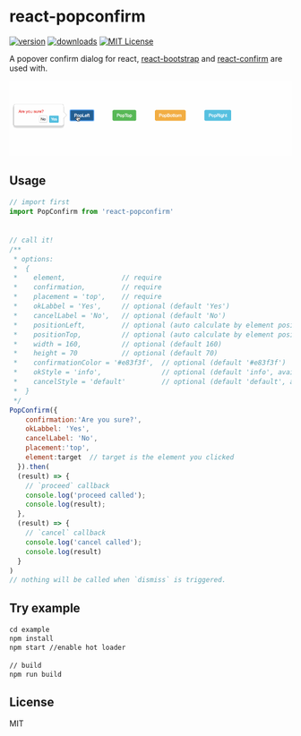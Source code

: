 # react-popconfirm

[![version](https://img.shields.io/npm/v/react-popconfirm.svg?style=flat-square)](http://npm.im/react-popconfirm)
[![downloads](https://img.shields.io/npm/dm/react-popconfirm.svg?style=flat-square)](http://npm-stat.com/charts.html?package=react-popconfirm&from=2017-04-07)
[![MIT License](https://img.shields.io/npm/l/react-popconfirm.svg?style=flat-square)](http://opensource.org/licenses/MIT)

A popover confirm dialog  for react, [react-bootstrap](https://react-bootstrap.github.io/components.html#popovers) and [react-confirm](https://github.com/haradakunihiko/react-confirm) are used with.

![PopConfirm](https://raw.githubusercontent.com/Chyrain/MDPictures/master/res/popconfirm.gif)

## Usage

```js
// import first
import PopConfirm from 'react-popconfirm'


// call it!
/**
 * options: 
 *  {
 *    element,              // require
 *    confirmation,         // require
 *    placement = 'top',    // require
 *    okLabbel = 'Yes',     // optional (default 'Yes')
 *    cancelLabel = 'No',   // optional (default 'No')
 *    positionLeft,         // optional (auto calculate by element position and width,height)
 *    positionTop,          // optional (auto calculate by element position and width,height)
 *    width = 160,          // optional (default 160)
 *    height = 70           // optional (default 70)
 *    confirmationColor = '#e83f3f',  // optional (default '#e83f3f')
 *    okStyle = 'info',               // optional (default 'info', available: default|primary|success|info|warning|danger|link)
 *    cancelStyle = 'default'         // optional (default 'default', available: default|primary|success|info|warning|danger|link)
 *  }
 */
PopConfirm({
	confirmation:'Are you sure?',
	okLabbel: 'Yes',
	cancelLabel: 'No',
	placement:'top',
	element:target	// target is the element you clicked
  }).then(
  (result) => {
    // `proceed` callback
    console.log('proceed called');
    console.log(result);
  },
  (result) => {
    // `cancel` callback
    console.log('cancel called');
    console.log(result)
  }
)
// nothing will be called when `dismiss` is triggered.
```

## Try example

```
cd example
npm install
npm start //enable hot loader

// build
npm run build
```

## License

MIT